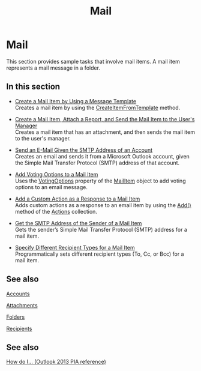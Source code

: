 ﻿---
title: Mail
TOCTitle: Mail
ms:assetid: 7eddd53c-a598-4dc1-b555-fd3af1236402
ms:mtpsurl: https://msdn.microsoft.com/en-us/library/Ff184619(v=office.15)
ms:contentKeyID: 55119864
ms.date: 07/24/2014
mtps_version: v=office.15
---

# Mail

This section provides sample tasks that involve mail items. A mail item represents a mail message in a folder.

## In this section

  - [Create a Mail Item by Using a Message Template](how-to-create-a-mail-item-by-using-a-message-template.md)  
    Creates a mail item by using the [CreateItemFromTemplate](https://msdn.microsoft.com/en-us/library/bb611329\(v=office.15\)) method.

  - [Create a Mail Item, Attach a Report, and Send the Mail Item to the User's Manager](how-to-create-a-mail-item-attach-a-report-and-send-the-mail-item-to-the-user-s-manager.md)  
    Creates a mail item that has an attachment, and then sends the mail item to the user's manager.

  - [Send an E-Mail Given the SMTP Address of an Account](how-to-send-an-e-mail-given-the-smtp-address-of-an-account.md)  
    Creates an email and sends it from a Microsoft Outlook account, given the Simple Mail Transfer Protocol (SMTP) address of that account.

  - [Add Voting Options to a Mail Item](how-to-add-voting-options-to-a-mail-item.md)  
    Uses the [VotingOptions](https://msdn.microsoft.com/en-us/library/bb652695\(v=office.15\)) property of the [MailItem](https://msdn.microsoft.com/en-us/library/bb643865\(v=office.15\)) object to add voting options to an email message.

  - [Add a Custom Action as a Response to a Mail Item](how-to-add-a-custom-action-as-a-response-to-a-mail-item.md)  
    Adds custom actions as a response to an email item by using the [Add()](https://msdn.microsoft.com/en-us/library/bb612077\(v=office.15\)) method of the [Actions](https://msdn.microsoft.com/en-us/library/bb611963\(v=office.15\)) collection.

  - [Get the SMTP Address of the Sender of a Mail Item](how-to-get-the-smtp-address-of-the-sender-of-a-mail-item.md)  
    Gets the sender’s Simple Mail Transfer Protocol (SMTP) address for a mail item.

  - [Specify Different Recipient Types for a Mail Item](how-to-specify-different-recipient-types-for-a-mail-item.md)  
    Programmatically sets different recipient types (To, Cc, or Bcc) for a mail item.

## See also

[Accounts](accounts.md)

[Attachments](attachments.md)

[Folders](folders.md)

[Recipients](recipients.md)

## See also



[How do I... (Outlook 2013 PIA reference)](how-do-i-outlook-2013-pia-reference.md)

